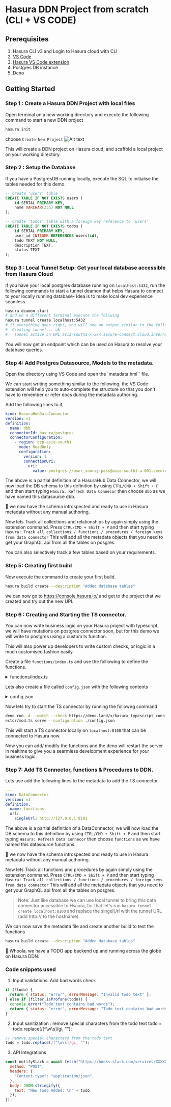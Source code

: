 # Hasura DDN Project from scratch (CLI + VS CODE)

## Prerequisites

1. Hasura CLI v3 and Login to Hasura cloud with CLI
2. [VS Code](https://code.visualstudio.com/)
3. [Hasura VS Code extension](https://marketplace.visualstudio.com/items?itemName=HasuraHQ.hasura&ssr=false#overview)
4. Postgres DB instance
5. Deno

## Getting Started

### Step 1 : Create a Hasura DDN Project with local files

Open terminal on a new working directory and execute the following command to start a new DDN project

```sh
hasura init
```

choose `Create New Project`
![Alt text](image.png)

This will create a DDN project on Hasura cloud, and scaffold a local project on your working directory.

### Step 2 : Setup the Database

If you have a PostgresDB running locally, execute the SQL to initialise the tables needed for this demo.

```SQL
-- Create 'users' table
CREATE TABLE IF NOT EXISTS users (
    id SERIAL PRIMARY KEY,
    name VARCHAR(255) NOT NULL
);

-- Create 'todos' table with a foreign key reference to 'users'
CREATE TABLE IF NOT EXISTS todos (
    id SERIAL PRIMARY KEY,
    user_id INTEGER REFERENCES users(id),
    todo TEXT NOT NULL,
    description TEXT,
    status TEXT
);
```

### Step 3 : Local Tunnel Setup: Get your local database accessible from Hasura Cloud

If you have your local postgres database running on `localhost:5432`, run the following commands to start a tunnel deamon that helps Hasura to connect to your locally running database- Idea is to make local dev experience seamless.

```sh
hasura deamon start
# and on a different terminal execute the follwing
hasura tunnel create localhost:5432
# if everything goes right, you will see an output similar to the following
#  Creating tunnel... ok
#   Tunnel active on URL asia-south1-x-xxx.secure-connect.cloud.internal:2000
```

You will now get an endpoint which can be used on Hasura to resolve your database queries.

### Step 4: Add Postgres Datasource, Models to the metadata.

Open the directory using VS Code and open the `metadata.hml`` file.

We can start writing something similar to the following, the VS Code extension will help you to auto-complete the structure so that you don't have to remember or refer docs during the metadata authoring.

Add the following lines to it,

```yaml
kind: HasuraHubDataConnector
version: v1
definition:
  name: dbb
  connectorId: hasura/postgres
  connectorConfiguration:
    - region: gcp-asia-south1
      mode: ReadOnly
      configuration:
        version: 1
        connectionUri:
          uri:
            value: postgres://user_sooraj:pass@asia-south1-a-001.secure-connect.cloud.internal:2028/db
```

The above is a partial definition of a HasuraHub Data Connector, we will now load the DB schema to this definition by using `CTRL/CMD + Shift + P` and then start typing `Hasura: Refresh Data Connecor` then choose `dbb` as we have named this datasource dbb.

🎉 we now have the schema introspected and ready to use in Hasura metadata without any manual authoring.

Now lets Track all collections and relationships by again simply using the extension command. Press `CTRL/CMD + Shift + P` and then start typing `Hasura: Track all collections / functions / procedures / foreign keys from data connector` This will add all the metadata objects that you need to get your GraphQL api from all the tables on posgres.

You can also selectively track a few tables based on your requirements.

### Step 5: Creating first build

Now execute the command to create your first build.

```sh
hasura build create --description "Added database tables"
```

we can now go to https://console.hasura.io/ and get to the project that we created and try out the new UPI.

### Step 6 : Creating and Starting the TS connector.

You can now write business logic on your Hasura project with typescript, we will have mutations on postgres connector soon, but for this demo we will write to postgres using a custom ts function.

This will also power up developers to write custom checks, or logic in a much customised fashion easily.

Create a file `functions/index.ts` and use the folllowing to define the functions.

<details>
<summary>functions/index.ts</summary>

```js
import { Client } from "https://deno.land/x/postgres@v0.17.0/mod.ts";

import Filter from "npm:bad-words@3.0.4";

const dbConfig = {
  user: "user_sooraj",
  hostname: "127.0.0.1",
  port: 35432,
  password: "pass",
  database: "db",
  ssl: true,
  sslmode: "require",
};
const filter = new Filter();

type todoType = {
  id: number;
  user_id: number;
  todo: string;
};

export async function insert_todos(
  user_id: string,
  todo: string
): Promise<{ status: string; errorMessage?: string; data?: todoType }> {
  console.log(">> NEW TODO");
  const client = new Client(dbConfig);

  // Input validations : Check if the todo text is empty or contains bad words
  if (!todo) {
    return { status: "error", errorMessage: "Invalid todo text" };
  } else if (filter.isProfane(todo)) {
    console.error("Todo text contains bad words");
    return { status: "error", errorMessage: "Todo text contains bad words" };
  }

  // Input sanitization :  remove special characters from the todo text
  todo = todo.replace(/[^\w\s]/gi, "");

  try {
    await client.connect();

    // Check if the user exists in the users table

    const userExistsQuery = await client.queryObject({
      text: `SELECT id FROM users where id =${user_id}`,
    });

    if (userExistsQuery.rows.length === 0) {
      return { status: "error", errorMessage: "User not found. Insert Failed" };
    }
    const result = await client.queryObject({
      text: `INSERT INTO todos(user_id,todo) VALUES ('${user_id}','${todo}') RETURNING *`,
    });

    if (result && result.rows.length > 0 && result.rows[0]) {
      // Notify slack about the new todo
      const notifySlack = await fetch(
        "https://hooks.slack.com/services/XX",
        {
          method: "POST",
          headers: {
            "Content-type": "application/json",
          },
          body: JSON.stringify({
            text: "New Todo Added: \n" + todo,
          }),
        }
      );
      return { status: "SUCCESS", data: result.rows[0] as any };
    } else {
      return { status: "ERROR", errorMessage: "Insert Failed" };
    }
  } catch (error) {
    console.error("Error:", error);
    return { status: "ERROR", errorMessage: error.message };
  } finally {
    await client.end();
  }
}

export async function update_todo(todo_id: string, status: string) {
  const client = new Client(dbConfig);
  try {
    await client.connect();
    const text = `UPDATE todos SET status = '${status}' WHERE id =${todo_id} RETURNING *`;

    const result = await client.queryObject({ text });
    if (result && result.rows.length > 0 && result.rows[0]) {
      return { returning: result.rows[0], status: "SUCCESS" };
    } else {
      throw new Error("Delete Failed: Todo not found");
    }
  } catch (error) {
    throw new Error("Error : " + error.message);
  } finally {
    client.end();
  }
}
```

</details>

Lets also create a file called `config.json` with the following contents

<details>
<summary>config.json</summary>

```json
{
  "functions": "./functions/index.ts",
  "vendor": "./vendor",
  "preVendor": true,
  "schemaMode": "INFER"
}
```

</details>

Now lets try to start the TS connector by running the followng command

```sh
deno run -A --watch --check https://deno.land/x/hasura_typescript_conn│
ector/mod.ts serve --configuration ./config.json
```

This will start a TS connector locally on `localhost:8100` that can be connected to Hasura now.

Now you can add/ modify the functions and the deno will restart the server in realtime to give you a searmless development experience for your business logic.

### Step 7: Add TS Connector, functions & Procedures to DDN.

Lets use add the following lines to the metadata to add the TS connector.

```yaml
---
kind: DataConnector
version: v1
definition:
  name: functions
  url:
    singleUrl: http://127.0.0.1:8101
```

The above is a partial definition of a DataConnector, we will now load the DB schema to this definition by using `CTRL/CMD + Shift + P` and then start typing `Hasura: Refresh Data Connecor` then choose `functions` as we have named this datasource functions.

🎉 we now have the schema introspected and ready to use in Hasura metadata without any manual authoring.

Now lets Track all functions and procedures by again simply using the extension command. Press `CTRL/CMD + Shift + P` and then start typing `Hasura: Track all collections / functions / procedures / foreign keys from data connector` This will add all the metadata objects that you need to get your GraphQL api from all the tables on posgres.

> Note: Just like database we can use local tunnel to bring this data connector accessible to Hsaura, for that let's run `hasura tunnel create localhost:8100` and replace the singelUrl with the tunnel URL (add http:// to the hostname)

We can now save the metadata file and create another build to test the functions

```sh
hasura build create --description "Added database tables"
```

🎉 Whoola, we have a TODO app backend up and running across the globe on Hasura DDN.

### Code snippets used 

1. Input validations: Add bad words check

```js
if (!todo) {
  return { status: "error", errorMessage: "Invalid todo text" };
} else if (filter.isProfane(todo)) {
  console.error("Todo text contains bad words");
  return { status: "error", errorMessage: "Todo text contains bad words" };
}
```

2. Input sanitization : remove special characters from the todo text
   todo = todo.replace(/[^\w\s]/gi, "");

```js
// remove special characters from the todo text
todo = todo.replace(/[^\w\s]/gi, "");
```

3. API Integrations

```js
const notifySlack = await fetch("https://hooks.slack.com/services/XXXXX", {
  method: "POST",
  headers: {
    "Content-type": "application/json",
  },
  body: JSON.stringify({
    text: "New Todo Added: \n" + todo,
  }),
});
```
